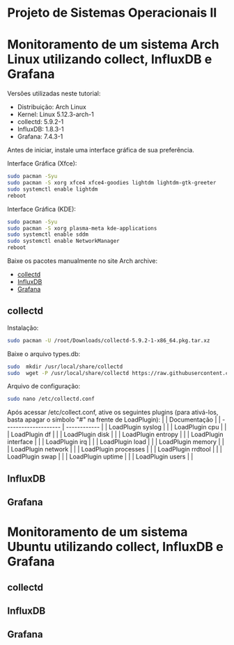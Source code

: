 # Projeto de Sistemas Operacionais II

# Monitoramento de um sistema Arch Linux utilizando collect, InfluxDB e Grafana

Versões utilizadas neste tutorial:

 - Distribuição: Arch Linux
 - Kernel: Linux 5.12.3-arch-1
 - collectd: 5.9.2-1
 - InfluxDB: 1.8.3-1
 - Grafana: 7.4.3-1

Antes de iniciar, instale uma interface gráfica de sua preferência.

Interface Gráfica (Xfce):
```sh
sudo pacman -Syu
sudo pacman -S xorg xfce4 xfce4-goodies lightdm lightdm-gtk-greeter
sudo systemctl enable lightdm
reboot
```

Interface Gráfica (KDE):
```sh
sudo pacman -Syu
sudo pacman -S xorg plasma-meta kde-applications
sudo systemctl enable sddm
sudo systemctl enable NetworkManager
reboot
```

Baixe os pacotes manualmente no site Arch archive:

 - [collectd](https://archive.archlinux.org/packages/c/collectd/collectd-5.9.2-1-x86_64.pkg.tar.xz)
 - [InfluxDB](https://archive.archlinux.org/packages/i/influxdb/influxdb-1.8.3-1-x86_64.pkg.tar.zst)
 - [Grafana](https://archive.archlinux.org/packages/g/grafana/grafana-7.4.3-1-x86_64.pkg.tar.zst)

## collectd

Instalação:
```sh
sudo pacman -U /root/Downloads/collectd-5.9.2-1-x86_64.pkg.tar.xz
```

Baixe o arquivo types.db:
```sh
sudo  mkdir /usr/local/share/collectd
sudo  wget -P /usr/local/share/collectd https://raw.githubusercontent.com/collectd/collectd/master/src/types.db
```
Arquivo de configuração:
```sh
sudo nano /etc/collectd.conf
```
 Após acessar /etc/collect.conf, ative os seguintes plugins (para ativá-los, basta apagar o símbolo "#" na frente de LoadPlugin):
|                      | Documentação |
| -------------------- | ------------ |
| LoadPlugin syslog    |              | 
| LoadPlugin cpu       |              | 
| LoadPlugin df        |              | 
| LoadPlugin disk      |              | 
| LoadPlugin entropy   |              | 
| LoadPlugin interface |              | 
| LoadPlugin irq       |              | 
| LoadPlugin load      |              | 
| LoadPlugin memory    |              | 
| LoadPlugin network   |              | 
| LoadPlugin processes |              | 
| LoadPlugin rrdtool   |              | 
| LoadPlugin swap      |              | 
| LoadPlugin uptime    |              | 
| LoadPlugin users     |              | 

## InfluxDB

## Grafana

# Monitoramento de um sistema Ubuntu utilizando collect, InfluxDB e Grafana
	
## collectd

## InfluxDB

## Grafana
